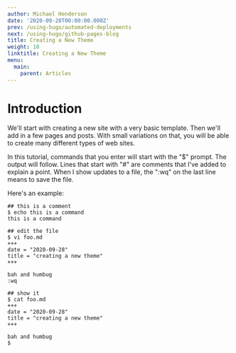 ```yaml
---
author: Michael Henderson
date: '2020-09-28T00:00:00.000Z'
prev: /using-hugo/automated-deployments
next: /using-hugo/github-pages-blog
title: Creating a New Theme
weight: 10
linktitle: Creating a New Theme
menu:
  main:
    parent: Articles
---
```


# Introduction

We'll start with creating a new site with a very basic template. Then we'll add in a few pages and posts. With small variations on that, you will be able to create many different types of web sites.

In this tutorial, commands that you enter will start with the "$" prompt. The output will follow. Lines that start with "\#" are comments that I've added to explain a point. When I show updates to a file, the ":wq" on the last line means to save the file.

Here's an example:

```text
## this is a comment
$ echo this is a command
this is a command

## edit the file
$ vi foo.md
+++
date = "2020-09-28"
title = "creating a new theme"
+++

bah and humbug
:wq

## show it
$ cat foo.md
+++
date = "2020-09-28"
title = "creating a new theme"
+++

bah and humbug
$
```

